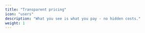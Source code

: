 ```yaml
---
title: "Transparent pricing"
icon: "users"
description: "What you see is what you pay - no hidden costs."
weight: 1
---
```


